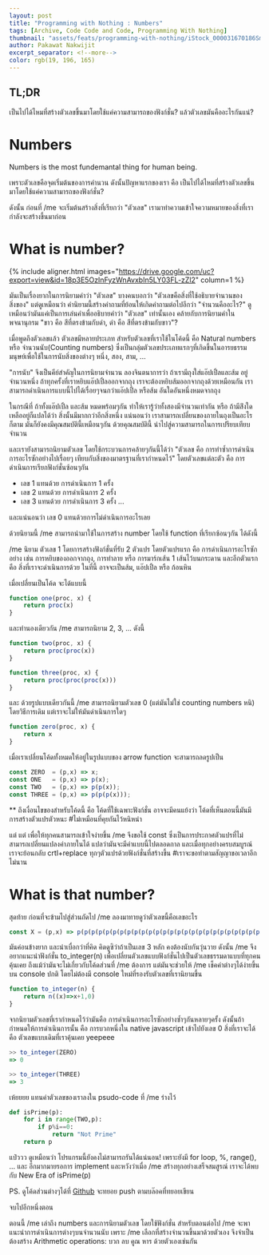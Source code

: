 ```yaml
---
layout: post
title: "Programming with Nothing : Numbers"
tags: [Archive, Code Code and Code, Programming With Nothing]
thumbnail: "assets/feats/programming-with-nothing/iStock_000031670186Small.jpg"
author: Pakawat Nakwijit
excerpt_separator: <!--more-->
color: rgb(19, 196, 165)
---
```


## TL;DR

เป็นไปได้ไหมที่สร้างตัวเลขขึ้นมาโดยใช้แค่ความสามารถของฟังก์ชั่น? แล้วตัวเลขมันคืออะไรกันแน่? 
<!--more-->

# Numbers

<div class="blockquote">
Numbers is the most fundemantal thing for human being.
</div>

เพราะตัวเลขคือจุดเริ่มต้นของการคำนวน ดังนั้นปัญหาแรกของเรา คือ เป็นไปได้ไหมที่สร้างตัวเลขขึ้นมาโดยใช้แค่ความสามารถของฟังก์ชั่น?

ดังนั้น ก่อนที่ /me จะเริ่มต้นสร้างสิ่งที่เรียกว่า "ตัวเลข" เรามาทำความเข้าใจความหมายของสิ่งที่เรากำลังจะสร้างขึ้นมาก่อน

# What is number?

{% include aligner.html images="https://drive.google.com/uc?export=view&id=18p3E5OzInFyzWnAvxbIn5LY03FL-zZl2" column=1 %}

มันเป็นเรื่องยากในการนิยามคำว่า "ตัวเลข" บางคนบอกว่า "ตัวเลขคือสิ่งที่ใช้อธิบายจำนวนของสิ่งของ" แต่ดูเหมือนว่า คำนิยามนี้สร้างคำถามที่ย้อนให้เกิดคำถามต่อไปอีกว่า "จำนวนคืออะไร?" ดูเหมือนว่ามันแค่เป็นการเล่นคำเพื่ออธิบายคำว่า "ตัวเลข" เท่านั้นเอง คล้ายกับการนิยามคำในพจนานุกรม "ขาว คือ สีที่ตรงข้ามกับดำ, ดำ คือ สีที่ตรงข้ามกับขาว"?

เมื่อพูดถึงตัวเลขแล้ว ตัวเลขมีหลายประเภท สำหรับตัวเลขที่เราใช้ในโค้ดนี้ คือ Natural numbers หรือ จำนวนนับ(Counting numbers) ซึ่งเป็นกลุ่มตัวเลขประเภทแรกๆที่เกิดขึ้นในอารยธรรมมนุษย์เพื่อใช้ในการนับสิ่งของต่างๆ หนึ่ง, สอง, สาม, ...

"การนับ" จึงเป็นคีย์สำคัญในการนิยามจำนวน ลองจินตนาการว่า ถ้าเรามีถุงใส่แอ๊ปเปิ้ลและส้ม อยู่จำนวนหนึ่ง ถ้าทุกครั้งที่เราหยิบแอ๊ปเปิ้ลออกจากถุง เราจะต้องหยิบส้มออกจากถุงด้วยเหมือนกัน เราสามารถดำเนินการแบบนี้ไปได้เรื่อยๆจนกว่าแอ๊ปเปิ้ล หรือส้ม อันใดอันหนึ่งหมดจากถุง

ในกรณีที่ ถ้าทั้งแอ๊ปเปิ้ล และส้ม หมดพร้อมๆกัน ทำให้เรารู้ว่าทั้งสองมีจำนวนเท่ากัน หรือ ถ้ามีส่ิงใดเหลืออยู่ก็แปลได้ว่า สิ่งนั้นมีมากกว่าอีกสิ่งหนึ่ง แน่นอนว่า เราสามารถเปลี่ยนของภายในถุงเป็นอะไรก็ตาม มันก็ยังคงมีคุณสมบัตินี้เหมือนๆกัน ด้วยคุณสมบัตินี้ นำไปสู่ความสามารถในการเปรียบเทียบจำนวน

และเรายังสามารถนิยามตัวเลข โดยใช้กระบวนการคล้ายๆกันนี้ได้ว่า "ตัวเลข คือ การทำซ้ำการดำเนินการอะไรซักอย่างไปเรื่อยๆ เทียบกับสิ่งของมาตรฐานที่เรากำหนดไว้" โดยตัวเลขแต่ละตัว คือ การดำเนินการเรียกฟังก์ชั่นซ้อนๆกัน
* เลข 1 แทนด้วย การดำเนินการ 1 ครั้ง
* เลข 2 แทนด้วย การดำเนินการ 2 ครั้ง
* เลข 3 แทนด้วย การดำเนินการ 3 ครั้ง
...

และแน่นอนว่า เลข 0 แทนด้วยการไม่ดำเนินการอะไรเลย

ด้วยนิยามนี้ /me สามารถนำมาใช้ในการสร้าง number โดยใช้ function ที่เรียกซ้อนๆกัน ได้ดังนี้

/me นิยาม ตัวเลข 1 โดยการสร้างฟังก์ชั่นที่รับ 2 ตัวแปร โดยตัวแปรแรก คือ การดำเนินการอะไรซักอย่าง เช่น การหยิบของออกจากถุง, การทำลาย หรือ การมาร์กเส้น 1 เส้นไว้บนกระดาน และอีกตัวแรก คือ สิ่งที่เราจะดำเนินการด้วย ในที่นี้ อาจจะเป็นส้ม, แอ๊ปเปิ้ล หรือ ก้อนหิน

เมื่อเปลี่ยนเป็นโค้ด จะได้แบบนี้

```js
function one(proc, x) {
    return proc(x)
} 
```

และทำนองเดียวกัน /me สามารถนิยาม 2, 3, ... ดังนี้

```js
function two(proc, x) {
    return proc(proc(x))
} 

function three(proc, x) {
    return proc(proc(proc(x)))
} 
```

และ ด้วยรูปแบบเดียวกันนี้ /me สามารถนิยามตัวเลข 0 (แต่มันไม่ใช่ counting numbers หนิ) โดยวิธีการเดิม แต่เราจะไม่ให้มันดำเนินการใดๆ

```js
function zero(proc, x) {
    return x
} 
```

เมื่อเราเปลี่ยนโค้ดทั้งหมดให้อยู่ในรูปแบบของ arrow function จะสามารถลดรูปเป็น

```js
const ZERO  = (p,x) => x;
const ONE   = (p,x) => p(x);
const TWO   = (p,x) => p(p(x));
const THREE = (p,x) => p(p(p(x)));
```

** ถึงเงื่อนไขของสำหรับโค้ดนี้ คือ โค้ดที่ใช้เฉพาะฟังก์ชั่น อาจจะมีคนแย้งว่า โค้ดที่เห็นตอนนี้มันมีการสร้างตัวแปรตัวหนะ <span class="tag-en">#ไม่เหมือนที่คุยกันไว้หนิหน่า</span>

แต่ แต่ เพื่อให้ทุกคนสามารถเข้าใจง่ายขึ้น /me จึงขอใช้ const ซึ่งเป็นการประกาศตัวแปรที่ไม่สามารถเปลี่ยนแปลงค่าภายในได้ แปลว่ามันจะมีค่าแบบนี้ไปตลอดกาล และเมื่อทุกอย่างครบสมบูรณ์ เราจะย้อนกลับ crtl+replace ทุกๆตัวแปรด้วยฟังก์ชั่นที่สร้างขึ้น <span class="tag-en">#เราจะขอทำตามสัญญาขอเวลาอีกไม่นาน</span>

# What is that number?

สุดท้าย ก่อนที่จะข้ามไปสู่ส่วนถัดไป /me ลองมาทายดูว่าตัวเลขนี้คือเลขอะไร

```js
const X = (p,x) => p(p(p(p(p(p(p(p(p(p(p(p(p(p(p(p(p(p(p(p(p(p(p(p(p(p(p(x)))))))))))))))))))))))))));
```

มันค่อนข้างยาก และน่าเบื่อกว่าที่คิด คิดดูซิว่าถ้าเป็นเลข 3 หลัก คงต้องนับกันวุ่นวาย ดังนั้น /me จึงอยากแนะนำฟังก์ชั่น to_integer(n) เพื่อเปลี่ยนตัวเลขแบบฟังก์ชั่นไปเป็นตัวเลขธรรมดาแบบที่ทุกคนคุ้นเคย ถึงแม้ว่ามันจะไม่เกี่ยวกับโค้ดส่วนที่ /me ต้องการ แต่มันจะช่วยให้ /me เช็คค่าต่างๆได้ง่ายขึ้นบน console ปกติ โดยไม่ต้องมี console ใหม่ที่รองรับตัวเลขที่เรานิยามขึ้น

```js
function to_integer(n) {
    return n((x)=>x+1,0)
}
```

จากนิยามตัวเลขที่เรากำหนดไว้ว่ามันคือ การดำเนินการอะไรซักอย่างซ้ำๆกันหลายๆครั้ง ดังนั้นถ้ากำหนดให้การดำเนินการนั้น คือ การบวกหนึ่งใน native javascript เข้าไปยังเลข 0 สิ่งที่เราจะได้ คือ ตัวเลขแบบเดิมที่เราคุ้นเคย yeepeee

```js
>> to_integer(ZERO)
=> 0

>> to_integer(THREE)
=> 3
```

เห้ยยยย แทนค่าตัวเลขของเราลงใน psudo-code ที่ /me ร่างไว้

```python
def isPrime(p):
    for i in range(TWO,p):
        if p%i==0:
            return "Not Prime"
    return p
```

แป๋ววว ดูเหมือนว่า โปรแกรมนี้ยังคงไม่สามารถรันได้แน่นอน! เพราะยังมี for loop, %, range(), ... และ อีกมากมายรอการ implement และหวังว่าเมื่อ /me สร้างทุกอย่างเสร็จสมสูรณ์ เราจะได้พบกับ New Era of isPrime(p)

PS. ดูโค้ดส่วนต่างๆได้ที่ [Github](https://github.com/chameleonTK/programming-with-nothing-js) จะทยอย push ตามบล๊อคที่ทยอยเขียน

จบไปอีกหนึ่งตอน

ตอนนี้ /me เล่าถึง numbers และการนิยามตัวเลข โดยใช้ฟังก์ชั่น สำหรับตอนต่อไป /me จะพาแนะนำการดำเนินการต่างๆบนจำนวนนับ เพราะ /me เลือกที่สร้างจำนวนขึ้นมาด้วยตัวเอง จึงจำเป็นต้องสร้าง Arithmetic operations: บวก ลบ คูณ หาร ด้วยตัวเองเช่นกัน
